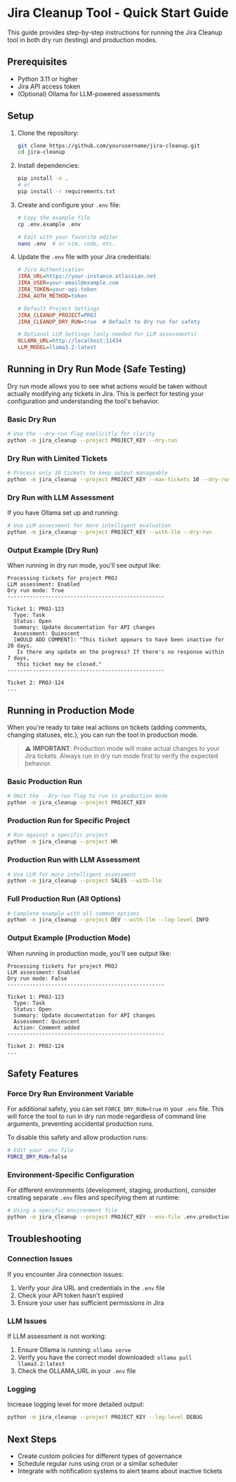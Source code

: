 # Jira Cleanup Tool - Quick Start Guide

This guide provides step-by-step instructions for running the Jira Cleanup tool in both dry run (testing) and production modes.

## Prerequisites

- Python 3.11 or higher
- Jira API access token
- (Optional) Ollama for LLM-powered assessments

## Setup

1. Clone the repository:
   ```bash
   git clone https://github.com/yourusername/jira-cleanup.git
   cd jira-cleanup
   ```

2. Install dependencies:
   ```bash
   pip install -e .
   # or
   pip install -r requirements.txt
   ```

3. Create and configure your `.env` file:
   ```bash
   # Copy the example file
   cp .env.example .env
   
   # Edit with your favorite editor
   nano .env  # or vim, code, etc.
   ```

4. Update the `.env` file with your Jira credentials:
   ```ini
   # Jira Authentication
   JIRA_URL=https://your-instance.atlassian.net
   JIRA_USER=your-email@example.com
   JIRA_TOKEN=your-api-token
   JIRA_AUTH_METHOD=token
   
   # Default Project Settings
   JIRA_CLEANUP_PROJECT=PROJ
   JIRA_CLEANUP_DRY_RUN=true  # Default to dry run for safety
   
   # Optional LLM Settings (only needed for LLM assessments)
   OLLAMA_URL=http://localhost:11434
   LLM_MODEL=llama3.2:latest
   ```

## Running in Dry Run Mode (Safe Testing)

Dry run mode allows you to see what actions would be taken without actually modifying any tickets in Jira. This is perfect for testing your configuration and understanding the tool's behavior.

### Basic Dry Run

```bash
# Use the --dry-run flag explicitly for clarity
python -m jira_cleanup --project PROJECT_KEY --dry-run
```

### Dry Run with Limited Tickets

```bash
# Process only 10 tickets to keep output manageable
python -m jira_cleanup --project PROJECT_KEY --max-tickets 10 --dry-run
```

### Dry Run with LLM Assessment

If you have Ollama set up and running:

```bash
# Use LLM assessment for more intelligent evaluation
python -m jira_cleanup --project PROJECT_KEY --with-llm --dry-run
```

### Output Example (Dry Run)

When running in dry run mode, you'll see output like:

```
Processing tickets for project PROJ
LLM assessment: Enabled
Dry run mode: True
--------------------------------------------------

Ticket 1: PROJ-123
  Type: Task
  Status: Open
  Summary: Update documentation for API changes
  Assessment: Quiescent
  [WOULD ADD COMMENT]: "This ticket appears to have been inactive for 20 days. 
   Is there any update on the progress? If there's no response within 7 days, 
   this ticket may be closed."
--------------------------------------------------

Ticket 2: PROJ-124
...
```

## Running in Production Mode

When you're ready to take real actions on tickets (adding comments, changing statuses, etc.), you can run the tool in production mode.

> ⚠️ **IMPORTANT**: Production mode will make actual changes to your Jira tickets. Always run in dry run mode first to verify the expected behavior.

### Basic Production Run

```bash
# Omit the --dry-run flag to run in production mode
python -m jira_cleanup --project PROJECT_KEY
```

### Production Run for Specific Project

```bash
# Run against a specific project
python -m jira_cleanup --project HR
```

### Production Run with LLM Assessment

```bash
# Use LLM for more intelligent assessment
python -m jira_cleanup --project SALES --with-llm
```

### Full Production Run (All Options)

```bash
# Complete example with all common options
python -m jira_cleanup --project DEV --with-llm --log-level INFO
```

### Output Example (Production Mode)

When running in production mode, you'll see output like:

```
Processing tickets for project PROJ
LLM assessment: Enabled
Dry run mode: False
--------------------------------------------------

Ticket 1: PROJ-123
  Type: Task
  Status: Open
  Summary: Update documentation for API changes
  Assessment: Quiescent
  Action: Comment added
--------------------------------------------------

Ticket 2: PROJ-124
...
```

## Safety Features

### Force Dry Run Environment Variable

For additional safety, you can set `FORCE_DRY_RUN=true` in your `.env` file. This will force the tool to run in dry run mode regardless of command line arguments, preventing accidental production runs.

To disable this safety and allow production runs:

```bash
# Edit your .env file
FORCE_DRY_RUN=false
```

### Environment-Specific Configuration

For different environments (development, staging, production), consider creating separate `.env` files and specifying them at runtime:

```bash
# Using a specific environment file
python -m jira_cleanup --project PROJECT_KEY --env-file .env.production
```

## Troubleshooting

### Connection Issues

If you encounter Jira connection issues:

1. Verify your Jira URL and credentials in the `.env` file
2. Check your API token hasn't expired
3. Ensure your user has sufficient permissions in Jira

### LLM Issues

If LLM assessment is not working:

1. Ensure Ollama is running: `ollama serve`
2. Verify you have the correct model downloaded: `ollama pull llama3.2:latest`
3. Check the OLLAMA_URL in your `.env` file

### Logging

Increase logging level for more detailed output:

```bash
python -m jira_cleanup --project PROJECT_KEY --log-level DEBUG
```

## Next Steps

- Create custom policies for different types of governance
- Schedule regular runs using cron or a similar scheduler
- Integrate with notification systems to alert teams about inactive tickets

